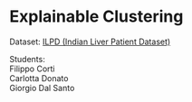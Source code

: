 # Explainable Clustering

Dataset: [ILPD (Indian Liver Patient Dataset)](https://uci-ics-mlr-prod.aws.uci.edu/dataset/225/ilpd%2Bindian%2Bliver%2Bpatient%2Bdataset)

Students:   
Filippo Corti   
Carlotta Donato   
Giorgio Dal Santo   



